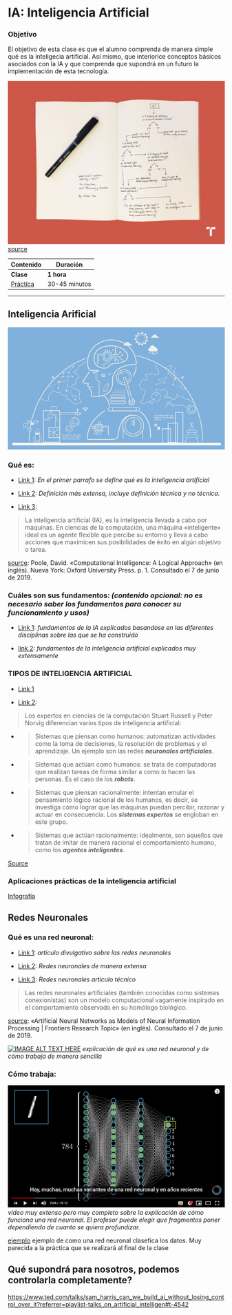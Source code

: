 # IA: Inteligencia Artificial

### Objetivo

El objetivo de esta clase es que el alumno comprenda de manera simple qué es la inteligecia artificial. Así mismo, que interiorice conceptos  básicos asociados con la IA y que comprenda que supondrá en un futuro la implementación de esta tecnología.

![alt text](algorithm2orange.1.jpg)
[source](https://www.technologyreview.com/s/612437/what-is-machine-learning-we-drew-you-another-flowchart/)

| Contenido | Duración |
| ----- | ----- |
| **Clase** | **1 hora** |
| [Práctica](https://pauandalt.github.io/Practica_Redes_Neuronales/) | 30-45 minutos ||

***
## Inteligencia Arificial

![Alt text](Inteligencia_746x419.jpeg)

### Qué es:

+ [Link 1](https://www.iberdrola.com/te-interesa/tecnologia/que-es-inteligencia-artificial): *En el primer parrafo se define qué es la inteligencia artificial*

+ [Link 2](https://es.wikipedia.org/wiki/Inteligencia_artificial): *Definición más extensa, incluye definición técnica y no técnica.*

+ [Link 3](http://people.cs.ubc.ca/~poole/ci/ch1.pdf): 

> La inteligencia artificial (IA), es la inteligencia llevada a cabo por máquinas. En ciencias de la computación, una máquina «inteligente» ideal es un agente flexible que percibe su entorno y lleva a cabo acciones que maximicen sus posibilidades de éxito en algún objetivo o tarea.

[source](http://people.cs.ubc.ca/~poole/ci/ch1.pdf): Poole, David. «Computational Intelligence: A Logical Approach» (en inglés). Nueva York: Oxford University Press. p. 1. Consultado el 7 de junio de 2019.

### Cuáles son sus fundamentos: *(contenido opcional: no es necesario saber los fundamentos para conocer su funcionamiento y usos)*

+ [Link 1](http://intartificialdcarolinamolina.blogspot.com/2015/11/fundamentos-de-la-inteligencia.html): *fundamentos de la IA explicados basandose en las diferentes disciplinas sobre las que se ha construido*

* [link 2](http://www.ia.urjc.es/grupo/docencia/fia/material/temario_FIA_tema1.pdf): *fundamentos de la inteligencia artificial explicados muy extensamente*

### TIPOS DE INTELIGENCIA ARTIFICIAL

+ [Link 1](https://www.apd.es/tipos-de-inteligencia-artificial/)

+ [Link 2](https://www.iberdrola.com/te-interesa/tecnologia/que-es-inteligencia-artificial):

>Los expertos en ciencias de la computación Stuart Russell y Peter Norvig diferencian varios tipos de inteligencia artificial:

+ >Sistemas que piensan como humanos: automatizan actividades como la toma de decisiones, la resolución de problemas y el aprendizaje. Un ejemplo son las redes **_neuronales artificiales_**.

+ >Sistemas que actúan como humanos: se trata de computadoras que realizan tareas de forma similar a como lo hacen las personas. Es el caso de los **_robots_**.

+ >Sistemas que piensan racionalmente: intentan emular el pensamiento lógico racional de los humanos, es decir, se investiga cómo lograr que las máquinas puedan percibir, razonar y actuar en consecuencia. Los **_sistemas expertos_** se engloban en este grupo.

+ >Sistemas que actúan racionalmente: idealmente, son aquellos que tratan de imitar de manera racional el comportamiento humano, como los **_agentes inteligentes_**.

[Source](https://www.iberdrola.com/te-interesa/tecnologia/que-es-inteligencia-artificial)

### Aplicaciones prácticas de la inteligencia artificial

[Infografía](https://www.iberdrola.com/wcorp/gc/prod/es_ES/comunicacion/docs/Infografia_inteligencia_artificial.pdf)

## Redes Neuronales

### Qué es una red neuronal:

+ [Link 1](https://www.xataka.com/robotica-e-ia/las-redes-neuronales-que-son-y-por-que-estan-volviendo): *artículo divulgativo sobre las redes neuronales*

+ [Link 2](https://es.wikipedia.org/wiki/Red_neuronal_artificial#cite_note-1): *Redes neuronales de manera extensa*

+ [Link 3](http://avellano.fis.usal.es/~lalonso/RNA/index.htm): *Redes neuronales artículo técnico*

> Las redes neuronales artificiales (también conocidas como sistemas conexionistas) son un modelo computacional vagamente inspirado en el comportamiento observado en su homólogo biológico.

[source](https://www.frontiersin.org/research-topics/4817/artificial-neural-networks-as-models-of-neural-information-processing): «Artificial Neural Networks as Models of Neural Information Processing | Frontiers Research Topic» (en inglés). Consultado el 7 de junio de 2019.

[![IMAGE ALT TEXT HERE](video_explicación_Sencillo_RedN.PNG)](https://www.youtube.com/watch?v=6vwfT3-mBBw) *explicación de qué es una red neuronal y de cómo trabaja de manera sencilla*

### Cómo trabaja:

[![IMAGE ALT TEXT HERE](Video_Red_Neuronal.PNG)](https://www.youtube.com/watch?v=aircAruvnKk&list=PLZHQObOWTQDNU6R1_67000Dx_ZCJB-3pi) *video muy extenso pero muy completo sobre la explicación de cómo funciona una red neuronal. El profesor puede elegir que fragmentos poner dependiendo de cuanto se quiera profundizar.*

[ejemplo](https://cs.stanford.edu/people/karpathy/convnetjs/demo/classify2d.html) ejemplo de como una red neuronal clasefica los datos. Muy parecida a la práctica que se realizará al final de la clase

## Qué supondrá para nosotros, podemos controlarla completamente?

https://www.ted.com/talks/sam_harris_can_we_build_ai_without_losing_control_over_it?referrer=playlist-talks_on_artificial_intelligen#t-4542
